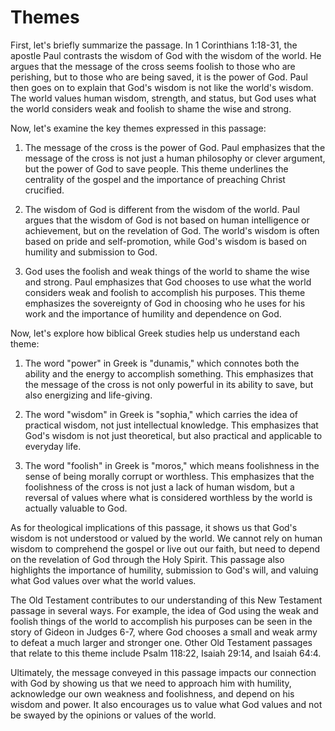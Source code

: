 # Themes

First, let's briefly summarize the passage. In 1 Corinthians 1:18-31, the apostle Paul contrasts the wisdom of God with the wisdom of the world. He argues that the message of the cross seems foolish to those who are perishing, but to those who are being saved, it is the power of God. Paul then goes on to explain that God's wisdom is not like the world's wisdom. The world values human wisdom, strength, and status, but God uses what the world considers weak and foolish to shame the wise and strong.

Now, let's examine the key themes expressed in this passage:

1. The message of the cross is the power of God.
Paul emphasizes that the message of the cross is not just a human philosophy or clever argument, but the power of God to save people. This theme underlines the centrality of the gospel and the importance of preaching Christ crucified.

2. The wisdom of God is different from the wisdom of the world.
Paul argues that the wisdom of God is not based on human intelligence or achievement, but on the revelation of God. The world's wisdom is often based on pride and self-promotion, while God's wisdom is based on humility and submission to God.

3. God uses the foolish and weak things of the world to shame the wise and strong.
Paul emphasizes that God chooses to use what the world considers weak and foolish to accomplish his purposes. This theme emphasizes the sovereignty of God in choosing who he uses for his work and the importance of humility and dependence on God.

Now, let's explore how biblical Greek studies help us understand each theme:

1. The word "power" in Greek is "dunamis," which connotes both the ability and the energy to accomplish something. This emphasizes that the message of the cross is not only powerful in its ability to save, but also energizing and life-giving.

2. The word "wisdom" in Greek is "sophia," which carries the idea of practical wisdom, not just intellectual knowledge. This emphasizes that God's wisdom is not just theoretical, but also practical and applicable to everyday life.

3. The word "foolish" in Greek is "moros," which means foolishness in the sense of being morally corrupt or worthless. This emphasizes that the foolishness of the cross is not just a lack of human wisdom, but a reversal of values where what is considered worthless by the world is actually valuable to God.

As for theological implications of this passage, it shows us that God's wisdom is not understood or valued by the world. We cannot rely on human wisdom to comprehend the gospel or live out our faith, but need to depend on the revelation of God through the Holy Spirit. This passage also highlights the importance of humility, submission to God's will, and valuing what God values over what the world values.

The Old Testament contributes to our understanding of this New Testament passage in several ways. For example, the idea of God using the weak and foolish things of the world to accomplish his purposes can be seen in the story of Gideon in Judges 6-7, where God chooses a small and weak army to defeat a much larger and stronger one. Other Old Testament passages that relate to this theme include Psalm 118:22, Isaiah 29:14, and Isaiah 64:4.

Ultimately, the message conveyed in this passage impacts our connection with God by showing us that we need to approach him with humility, acknowledge our own weakness and foolishness, and depend on his wisdom and power. It also encourages us to value what God values and not be swayed by the opinions or values of the world.

